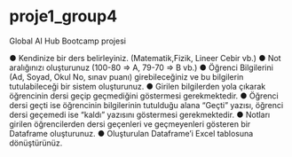 # proje1_group4
Global AI Hub Bootcamp projesi

●	Kendinize bir ders belirleyiniz. (Matematik,Fizik, Lineer Cebir vb.)
●	Not aralığınızı oluşturunuz (100-80 ⇒ A, 79-70 ⇒ B vb.)
●	Öğrenci Bilgilerini (Ad, Soyad, Okul No, sınav puanı) girebileceğiniz ve bu bilgilerin tutulabileceği bir sistem oluşturunuz.
●	Girilen bilgilerden yola çıkarak öğrencinin dersi geçip geçmediğini göstermesi gerekmektedir.
●	Öğrenci dersi geçti ise öğrencinin bilgilerinin tutulduğu alana “Geçti” yazısı, öğrenci dersi geçemedi ise “kaldı” yazısını göstermesi gerekmektedir.
●	Notları girilen öğrencilerden dersi geçenleri ve geçmeyenleri gösteren bir Dataframe oluşturunuz. 
●	Oluşturulan Dataframe’i Excel tablosuna dönüştürünüz.
